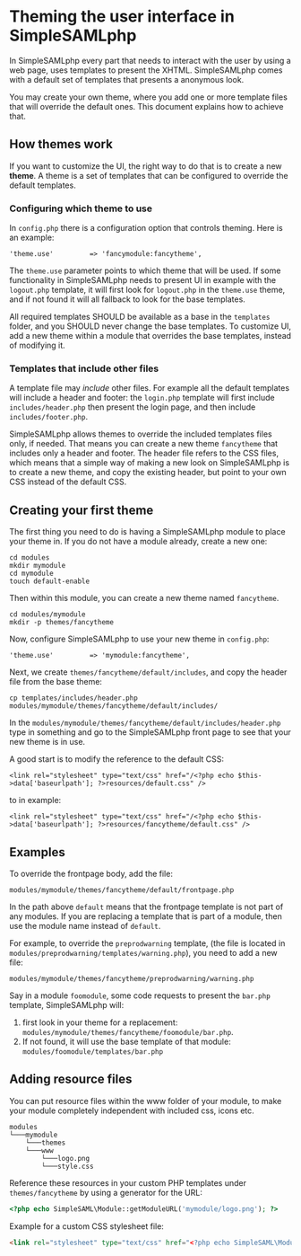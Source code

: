 Theming the user interface in SimpleSAMLphp
===========================================

<!--
	This file is written in Markdown syntax.
	For more information about how to use the Markdown syntax, read here:
	http://daringfireball.net/projects/markdown/syntax
-->


<!-- {{TOC}} -->

In SimpleSAMLphp every part that needs to interact with the user by using a web page, uses templates to present the XHTML. SimpleSAMLphp comes with a default set of templates that presents a anonymous look.

You may create your own theme, where you add one or more template files that will override the default ones. This document explains how to achieve that.


How themes work
--------------------

If you want to customize the UI, the right way to do that is to create a new **theme**. A theme is a set of templates that can be configured to override the default templates.

### Configuring which theme to use

In `config.php` there is a configuration option that controls theming. Here is an example:

	'theme.use' 		=> 'fancymodule:fancytheme',

The `theme.use` parameter points to which theme that will be used. If some functionality in SimpleSAMLphp needs to present UI in example with the `logout.php` template, it will first look for `logout.php` in the `theme.use` theme, and if not found it will all fallback to look for the base templates.

All required templates SHOULD be available as a base in the `templates` folder, and you SHOULD never change the base templates. To customize UI, add a new theme within a module that overrides the base templates, instead of modifying it.

### Templates that include other files

A template file may *include* other files. For example all the default templates will include a header and footer: the `login.php` template will first include `includes/header.php` then present the login page, and then include `includes/footer.php`.

SimpleSAMLphp allows themes to override the included templates files only, if needed. That means you can create a new theme `fancytheme` that includes only a header and footer. The header file refers to the CSS files, which means that a simple way of making a new look on SimpleSAMLphp is to create a new theme, and copy the existing header, but point to your own CSS instead of the default CSS.


Creating your first theme
-------------------------

The first thing you need to do is having a SimpleSAMLphp module to place your theme in. If you do not have a module already, create a new one:

	cd modules
	mkdir mymodule
	cd mymodule
	touch default-enable

Then within this module, you can create a new theme named `fancytheme`.

	cd modules/mymodule
	mkdir -p themes/fancytheme

Now, configure SimpleSAMLphp to use your new theme in `config.php`:

	'theme.use' 		=> 'mymodule:fancytheme',

Next, we create `themes/fancytheme/default/includes`, and copy the header file from the base theme:

	cp templates/includes/header.php modules/mymodule/themes/fancytheme/default/includes/

In the `modules/mymodule/themes/fancytheme/default/includes/header.php` type in something and go to the SimpleSAMLphp front page to see that your new theme is in use.

A good start is to modify the reference to the default CSS:

	<link rel="stylesheet" type="text/css" href="/<?php echo $this->data['baseurlpath']; ?>resources/default.css" />

to in example:

	<link rel="stylesheet" type="text/css" href="/<?php echo $this->data['baseurlpath']; ?>resources/fancytheme/default.css" />


Examples
---------------------

To override the frontpage body, add the file:

	modules/mymodule/themes/fancytheme/default/frontpage.php

In the path above `default` means that the frontpage template is not part of any modules. If you are replacing a template that is part of a module, then use the module name instead of `default`.

For example, to override the `preprodwarning` template, (the file is located in `modules/preprodwarning/templates/warning.php`), you need to add a new file:

	modules/mymodule/themes/fancytheme/preprodwarning/warning.php


Say in a module `foomodule`, some code requests to present the `bar.php` template, SimpleSAMLphp will:

 1. first look in your theme for a replacement: `modules/mymodule/themes/fancytheme/foomodule/bar.php`.
 2. If not found, it will use the base template of that module: `modules/foomodule/templates/bar.php`


Adding resource files
---------------------

You can put resource files within the www folder of your module, to make your module completely independent with included css, icons etc.

```
modules
└───mymodule
    └───themes
    └───www
        └───logo.png
        └───style.css
```

Reference these resources in your custom PHP templates under `themes/fancytheme` by using a generator for the URL:
```php
<?php echo SimpleSAML\Module::getModuleURL('mymodule/logo.png'); ?>
```

Example for a custom CSS stylesheet file:
```html
<link rel="stylesheet" type="text/css" href="<?php echo SimpleSAML\Module::getModuleURL('mymodule/style.css'); ?>" />
```
